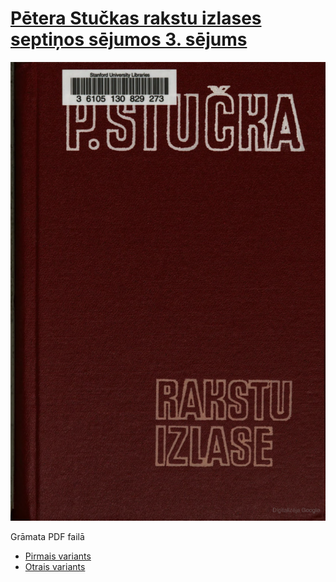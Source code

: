 # [Pētera Stučkas rakstu izlases septiņos sējumos 3. sējums](https://play.google.com/store/books/details/P_Stu%C4%8Dka_Rakstu_izlase?id=GzO3AAAAIAAJ)
<p align="center"><img src="./000.png" alt="3. sējums"></p>

Grāmata PDF failā

- [Pirmais variants](./dokumen.pub_p-stuka-rakstu-izlase-3-sjums.pdf)
- [Otrais variants](./peteris-stuchka-rakstu-izlase-3-sejums_compress.pdf)